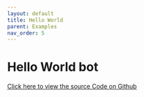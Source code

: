 ```yaml
---
layout: default
title: Hello World
parent: Examples
nav_order: 5
---
```

# Hello World bot
[Click here to view the source Code on Github](https://github.com/RxTelegram/RxTelegram.Bot.Examples/tree/master/HelloWorld)